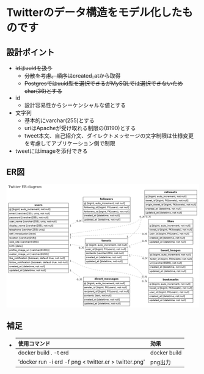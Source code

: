 # Twitterのデータ構造をモデル化したものです

## 設計ポイント
- ~~idはuuidを扱う~~
  - ~~分散を考慮。順序はcreated_atから取得~~
  - ~~Postgresではuuid型を選択できるがMySQLでは選択できないためchar(36)とする~~
- id
  - 設計容易性からシーケンシャルな値とする
- 文字列
  - 基本的にvarchar(255)とする
  - uriはApacheが受け取れる制限の(8190)とする
  - tweet本文、自己紹介文、ダイレクトメッセージの文字制限は仕様変更を考慮してアプリケーション側で制限
- tweetにはimageを添付できる

## ER図

![](twitter.png)


## 補足

- 
  |使用コマンド|効果|
  |--|--|
  |docker build . -t erd|docker build|
  |'docker run -i erd -f png < twitter.er > twitter.png'|png出力|